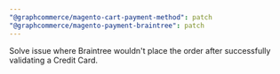 ```yaml
---
"@graphcommerce/magento-cart-payment-method": patch
"@graphcommerce/magento-payment-braintree": patch
---
```


Solve issue where Braintree wouldn't place the order after successfully validating a Credit Card.
